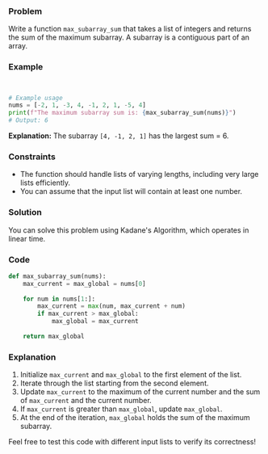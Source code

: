 ### Problem

Write a function `max_subarray_sum` that takes a list of integers and returns the sum of the maximum subarray. A subarray is a contiguous part of an array. 

### Example
```python


# Example usage
nums = [-2, 1, -3, 4, -1, 2, 1, -5, 4]
print(f"The maximum subarray sum is: {max_subarray_sum(nums)}")
# Output: 6
```
**Explanation:** The subarray `[4, -1, 2, 1]` has the largest sum = 6.



### Constraints
- The function should handle lists of varying lengths, including very large lists efficiently.
- You can assume that the input list will contain at least one number.

### Solution
You can solve this problem using Kadane's Algorithm, which operates in linear time.

### Code
```python
def max_subarray_sum(nums):
    max_current = max_global = nums[0]
    
    for num in nums[1:]:
        max_current = max(num, max_current + num)
        if max_current > max_global:
            max_global = max_current
            
    return max_global
```

### Explanation
1. Initialize `max_current` and `max_global` to the first element of the list.
2. Iterate through the list starting from the second element.
3. Update `max_current` to the maximum of the current number and the sum of `max_current` and the current number.
4. If `max_current` is greater than `max_global`, update `max_global`.
5. At the end of the iteration, `max_global` holds the sum of the maximum subarray.

Feel free to test this code with different input lists to verify its correctness!